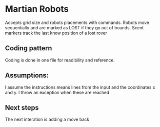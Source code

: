 # Martian Robots

Accepts grid size and robots placements with commands.
Robots move sequentially and are marked as LOST if they go out of bounds.
Scent markers track the last know position of a lost rover

## Coding pattern

Coding is done in one file for readibility and reference.

## Assumptions:
I assume the instructions means lines from the input and the coordinates x and y. I throw an exception when these are reached

## Next steps

The next interation is adding a move back  
